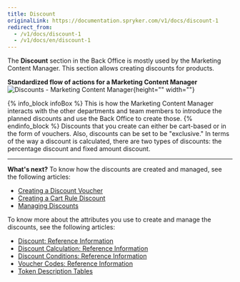 ```yaml
---
title: Discount
originalLink: https://documentation.spryker.com/v1/docs/discount-1
redirect_from:
  - /v1/docs/discount-1
  - /v1/docs/en/discount-1
---
```


The **Discount** section in the Back Office is mostly used by the Marketing Content Manager.
This section allows creating discounts for products.

**Standardized flow of actions for a Marketing Content Manager**
![Discounts - Marketing Content Manager](https://spryker.s3.eu-central-1.amazonaws.com/docs/User+Guides/Back+Office+User+Guides/Discount/discounts-section.png){height="" width=""}

{% info_block infoBox %}
This is how the Marketing Content Manager interacts with the other departments and team members to introduce the planned discounts and use the Back Office to create those.
{% endinfo_block %}
Discounts that you create can either be cart-based or in the form of vouchers. Also, discounts can be set to be "exclusive."
In terms of the way a discount is calculated, there are two types of discounts: the percentage discount and fixed amount discount.

* * *
**What's next?**
To know how the discounts are created and managed, see the following articles:
* [Creating a Discount Voucher](/docs/scos/dev/user-guides/201811.0/back-office-user-guide/discount/creating-a-discount/creating-a-disc)
* [Creating a Cart Rule Discount](/docs/scos/dev/user-guides/201811.0/back-office-user-guide/discount/creating-a-discount/creating-a-cart)
* [Managing Discounts](/docs/scos/dev/user-guides/201811.0/back-office-user-guide/discount/managing-discou)

To know more about the attributes you use to create and manage the discounts, see the following articles:
* [Discount: Reference Information](/docs/scos/dev/user-guides/201811.0/back-office-user-guide/discount/references/discount-refere)
* [Discount Calculation: Reference Information](/docs/scos/dev/user-guides/201811.0/back-office-user-guide/discount/references/discount-calcul)
* [Discount Conditions: Reference Information](/docs/scos/dev/user-guides/201811.0/back-office-user-guide/discount/references/discount-condit)
* [Voucher Codes: Reference Information](/docs/scos/dev/user-guides/201811.0/back-office-user-guide/discount/references/voucher-codes-r)
* [Token Description Tables](/docs/scos/dev/user-guides/201811.0/back-office-user-guide/discount/references/token-descripti)
